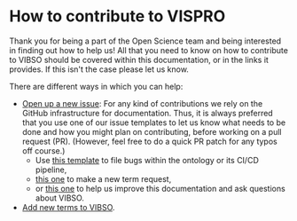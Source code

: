 # How to contribute to VISPRO

Thank you for being a part of the Open Science team and being interested in finding out how to help us!
All that you need to know on how to contribute to VIBSO should be covered within this documentation, or in the links it provides. If this isn't the case please let us know.

There are different ways in which you can help:

* [Open up a new issue](https://github.com/NFDI4Chem/VibrationalSpectroscopyOntology/issues/new/choose): For any kind of contributions we rely on the GitHub infrastructure for documentation. Thus, it is always preferred that you use one of our issue templates to let us know what needs to be done and how you might plan on contributing, before working on a pull request (PR). (However, feel free to do a quick PR patch for any typos off course.)
    * Use [this template](https://github.com/NFDI4Chem/VibrationalSpectroscopyOntology/issues/new?assignees=&labels=&template=bug_report.md&title=) to file bugs within the ontology or its CI/CD pipeline,
    * [this one](https://github.com/NFDI4Chem/VibrationalSpectroscopyOntology/issues/new?assignees=&labels=New+Term+Request&template=new-term-request-issue-template.md&title=%5BNTR%5D) to make a new term request,
    * or [this one](https://github.com/NFDI4Chem/VibrationalSpectroscopyOntology/issues/new?assignees=&labels=documentation&template=documentation-related-issue.md&title=%5BDocs%5D) to help us improve this documentation and ask questions about VIBSO.
* [Add new terms to VIBSO](ntr_workflow.md).
